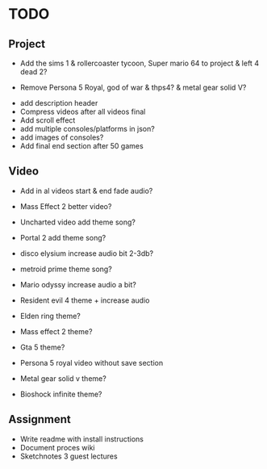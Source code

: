 # TODO

## Project

+ Add the sims 1 & rollercoaster tycoon, Super mario 64 to project & left 4 dead 2?
- Remove Persona 5 Royal, god of war & thps4? & metal gear solid V?

+ add description header
+ Compress videos after all videos final
+ Add scroll effect
+ add multiple consoles/platforms in json?
+ add images of consoles?
+ Add final end section after 50 games

## Video

- Add in al videos start & end fade audio?

- Mass Effect 2 better video?
- Uncharted video add theme song?
- Portal 2 add theme song?
- disco elysium increase audio bit 2-3db?
- metroid prime theme song?
- Mario odyssy increase audio a bit?
- Resident evil 4 theme + increase audio
- Elden ring theme?
- Mass effect 2 theme?
- Gta 5 theme?
- Persona 5 royal video without save section
- Metal gear solid v theme?
- Bioshock infinite theme?

## Assignment

+ Write readme with install instructions
+ Document proces wiki
+ Sketchnotes 3 guest lectures

